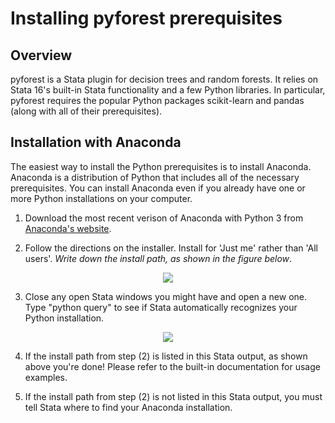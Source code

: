 
Installing pyforest prerequisites
=================================

Overview
---------------------------------

pyforest is a Stata plugin for decision trees and random forests. It relies on Stata 16's built-in Stata functionality and a few Python libraries. In particular, pyforest requires the popular Python packages scikit-learn and pandas (along with all of their prerequisites).


Installation with Anaconda
---------------------------------

The easiest way to install the Python prerequisites is to install Anaconda. Anaconda is a distribution of Python that includes all of the necessary prerequisites. You can install Anaconda even if you already have one or more Python installations on your computer.

1. Download the most recent verison of Anaconda with Python 3 from [Anaconda's website](https://www.anaconda.com/distribution/#download-section).

2. Follow the directions on the installer. Install for 'Just me' rather than 'All users'. 
   *Write down the install path, as shown in the figure below*. 

<p align="center"><img src="https://raw.githubusercontent.com/mdroste/stata-pyforest/master/docs/images/fig1.png"></p>

3. Close any open Stata windows you might have and open a new one. Type "python query" to see if Stata automatically recognizes your Python installation.

<p align="center"><img src="https://raw.githubusercontent.com/mdroste/stata-pyforest/master/docs/images/fig2.png"></p>

4. If the install path from step (2) is listed in this Stata output, as shown above you're done! Please refer to the built-in documentation for usage examples.

5. If the install path from step (2) is not listed in this Stata output, you must tell Stata where to find your Anaconda installation. 
